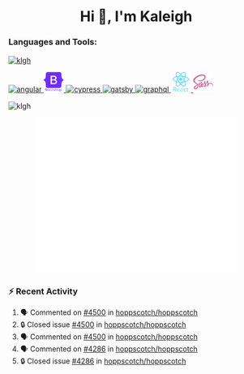 <h1 align="center">Hi 👋, I'm Kaleigh</h1>
<h3 align="left">Languages and Tools:</h3>

<a href="https://codepen.io/klgh" target="blank"><img align="center" src="https://raw.githubusercontent.com/rahuldkjain/github-profile-readme-generator/master/src/images/icons/Social/codepen.svg" alt="klgh" height="30" width="40" /></a>
<p align="left"> <a href="https://angular.io" target="_blank" rel="noreferrer"> <img src="https://angular.io/assets/images/logos/angular/angular.svg" alt="angular" width="40" height="40"/> </a> <a href="https://getbootstrap.com" target="_blank" rel="noreferrer"> <img src="https://raw.githubusercontent.com/devicons/devicon/master/icons/bootstrap/bootstrap-plain-wordmark.svg" alt="bootstrap" width="40" height="40"/> </a> <a href="https://www.cypress.io" target="_blank" rel="noreferrer"> <img src="https://raw.githubusercontent.com/simple-icons/simple-icons/6e46ec1fc23b60c8fd0d2f2ff46db82e16dbd75f/icons/cypress.svg" alt="cypress" width="40" height="40"/> </a> <a href="https://www.gatsbyjs.com/" target="_blank" rel="noreferrer"> <img src="https://www.vectorlogo.zone/logos/gatsbyjs/gatsbyjs-icon.svg" alt="gatsby" width="40" height="40"/> </a> <a href="https://graphql.org" target="_blank" rel="noreferrer"> <img src="https://www.vectorlogo.zone/logos/graphql/graphql-icon.svg" alt="graphql" width="40" height="40"/> </a> <a href="https://reactjs.org/" target="_blank" rel="noreferrer"> <img src="https://raw.githubusercontent.com/devicons/devicon/master/icons/react/react-original-wordmark.svg" alt="react" width="40" height="40"/> </a> <a href="https://sass-lang.com" target="_blank" rel="noreferrer"> <img src="https://raw.githubusercontent.com/devicons/devicon/master/icons/sass/sass-original.svg" alt="sass" width="40" height="40"/> </a> </p>


<p><img align="center" src="https://github-readme-streak-stats.herokuapp.com/?user=klgh&" alt="klgh" /></p>

<p align="center"><img src="/github-metrics.svg" alt="Metrics" width="400"></p>

### :zap: Recent Activity

<!--START_SECTION:activity-->
1. 🗣 Commented on [#4500](https://github.com/hoppscotch/hoppscotch/issues/4500#issuecomment-2566909818) in [hoppscotch/hoppscotch](https://github.com/hoppscotch/hoppscotch)
2. 🔒 Closed issue [#4500](https://github.com/hoppscotch/hoppscotch/issues/4500) in [hoppscotch/hoppscotch](https://github.com/hoppscotch/hoppscotch)
3. 🗣 Commented on [#4500](https://github.com/hoppscotch/hoppscotch/issues/4500#issuecomment-2559996423) in [hoppscotch/hoppscotch](https://github.com/hoppscotch/hoppscotch)
4. 🗣 Commented on [#4286](https://github.com/hoppscotch/hoppscotch/issues/4286#issuecomment-2559990839) in [hoppscotch/hoppscotch](https://github.com/hoppscotch/hoppscotch)
5. 🔒 Closed issue [#4286](https://github.com/hoppscotch/hoppscotch/issues/4286) in [hoppscotch/hoppscotch](https://github.com/hoppscotch/hoppscotch)
<!--END_SECTION:activity-->


